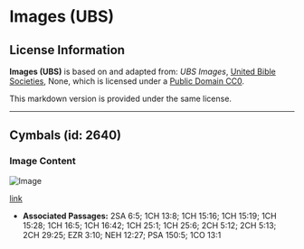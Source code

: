 # Images (UBS)

## License Information

**Images (UBS)** is based on and adapted from: _UBS Images_, [United Bible Societies](https://unitedbiblesocieties.org/), None, which is licensed under a [Public Domain CC0](https://creativecommons.org/public-domain/cc0/).

This markdown version is provided under the same license.



--------------------------------

## Cymbals (id: 2640)

### Image Content

![Image](https://cdn.aquifer.bible/aquifer-content/resources/Media/WEB-0514_cymbals.jpg)

[link](https://cdn.aquifer.bible/aquifer-content/resources/Media/WEB-0514_cymbals.jpg)

* **Associated Passages:** 2SA 6:5; 1CH 13:8; 1CH 15:16; 1CH 15:19; 1CH 15:28; 1CH 16:5; 1CH 16:42; 1CH 25:1; 1CH 25:6; 2CH 5:12; 2CH 5:13; 2CH 29:25; EZR 3:10; NEH 12:27; PSA 150:5; 1CO 13:1

